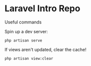 Laravel Intro Repo
====
Useful commands

Spin up a dev server:

    php artisan serve

If views aren't updated, clear the cache!

    php artisan view:clear